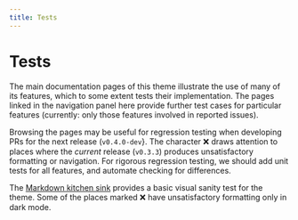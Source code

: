 ```yaml
---
title: Tests
---
```


# Tests

The main documentation pages of this theme illustrate the use of many of its features,
which to some extent tests their implementation.
The pages linked in the navigation panel here provide further test cases
for particular features
(currently: only those features involved in reported issues).

Browsing the pages may be useful for regression testing when developing PRs
for the next release (`v0.4.0-dev`}.
The character ❌ draws attention to places where the _current_ release (`v0.3.3`)
produces unsatisfactory formatting or navigation.
For rigorous regression testing, we should add unit tests for all features,
and automate checking for differences.
 
The [Markdown kitchen sink](markdown.html) provides a basic visual sanity test
for the theme.
Some of the places marked ❌ have unsatisfactory formatting only in dark mode.
